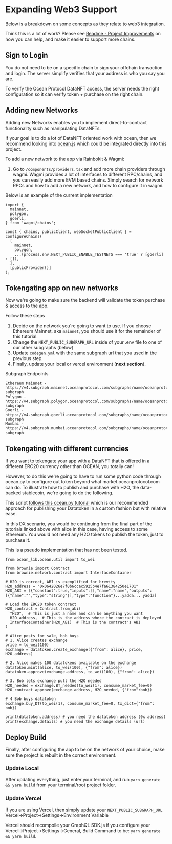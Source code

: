 # Expanding Web3 Support

Below is a breakdown on some concepts as they relate to web3 integration.

Think this is a lot of work? Please see [Readme - Project Improvements](README_improvements.md#improve-this-project) on how you can help, and make it easier to support more chains.

## Sign to Login

You do not need to be on a specific chain to sign your offchain transaction and login. The server simplify verifies that your address is who you say you are.

To verify the Ocean Protocol DataNFT access, the server needs the right configuration so it can verify token + purchase on the right chain.

## Adding new Networks

Adding new Networks enables you to implement direct-to-contract functionality such as manipulating DataNFTs. 

If your goal is to do a lot of DataNFT oriented work with ocean, then we recommend looking into [ocean.js](https://github.com/oceanprotocol/ocean.js) which could be integrated directly into this project.

To add a new network to the app via Rainbokit & Wagmi:
1. Go to `/components/providers.tsx` and add more chain providers through wagmi. Wagmi provides a lot of interfaces to different RPC/chains, and you can easily add more EVM based chains. Simply search for network RPCs and how to add a new network, and how to configure it in wagmi.

Below is an example of the current implementation
```
import {
  mainnet,
  polygon,
  goerli,
} from 'wagmi/chains';

const { chains, publicClient, webSocketPublicClient } = configureChains(
  [
    mainnet,
    polygon,
    ...(process.env.NEXT_PUBLIC_ENABLE_TESTNETS === 'true' ? [goerli] : []),
  ],
  [publicProvider()]
);
```

## Tokengating app on new networks

Now we're going to make sure the backend will validate the token purchase & access to the app.

Follow these steps
1. Decide on the network you're going to want to use. If you choose Ethereum Mainnet, aka `mainnet`, you should use it for the remainder of this tutorial.
1. Change the `NEXT_PUBLIC_SUBGRAPH_URL` inside of your .env file to one of our other subgraphs (below)
1. Update `codegen.yml` with the same subgraph url that you used in the previous step.
1. Finally, update your local or vercel environment (**next section**).

Subgraph Endpoints
```
Ethereum Mainnet - https://v4.subgraph.mainnet.oceanprotocol.com/subgraphs/name/oceanprotocol/ocean-subgraph
Polygon - https://v4.subgraph.polygon.oceanprotocol.com/subgraphs/name/oceanprotocol/ocean-subgraph
Goerli - https://v4.subgraph.goerli.oceanprotocol.com/subgraphs/name/oceanprotocol/ocean-subgraph
Mumbai - https://v4.subgraph.mumbai.oceanprotocol.com/subgraphs/name/oceanprotocol/ocean-subgraph
```

## Tokengating with different currencies

If you want to tokengate your app with a DataNFT that is offered in a different ERC20 currency other than OCEAN, you totally can!

However, to do this we're going to have to run some python code through ocean.py to configure out token beyond what market.oceanprotocol.com can do. To illustrate how to publish and purchase with H2O, the data-backed stablecoin, we're going to do the following.

This script [follows this ocean.py tutorial](https://github.com/oceanprotocol/ocean.py/blob/main/READMEs/main-flow.md) which is our recommended approach for publishing your Datatoken in a custom fashion but with relative ease.

In this DX scenario, you would be continuing from the final part of the tutorials linked above with alice in this case, having access to some Ethereum. You would not need any H2O tokens to publish the token, just to purchase it.

This is a pseudo implementation that has not been tested.
```
from ocean_lib.ocean.util import to_wei

from brownie import Contract
from brownie.network.contract import InterfaceContainer

# H2O is correct, ABI is exemplified for brevity
H2O_address = "0x0642026e7f0b6ccac5925b4e7fa61384250e1701"
H2O_ABI = [{"constant":true,"inputs":[],"name":"name","outputs":[{"name":"","type":"string"}],"type":"function"}...yadda... yadda]

# Load the ERC20 token contract
H2O_contract = Contract.from_abi(
  "H2O",  # This is just a name and can be anything you want
  H2O_address,  # This is the address where the contract is deployed
  InterfaceContainer(H2O_ABI)  # This is the contract's ABI
)

# Alice posts for sale, bob buys
# 1. Alice creates exchange
price = to_wei(100)
exchange = datatoken.create_exchange({"from": alice}, price, H2O_address)

# 2. Alice makes 100 datatokens available on the exchange
datatoken.mint(alice, to_wei(100), {"from": alice})
datatoken.approve(exchange.address, to_wei(100), {"from": alice})

# 3. Bob lets exchange pull the H2O needed
H2O_needed = exchange.BT_needed(to_wei(1), consume_market_fee=0)
H2O_contract.approve(exchange.address, H2O_needed, {"from":bob})

# 4 Bob buys datatoken
exchange.buy_DT(to_wei(1), consume_market_fee=0, tx_dict={"from": bob})

print(datatoken.address) # you need the datatoken address (0x address)
print(exchange.details) # you need the exchange details (url)
```

## Deploy Build 

Finally, after configuring the app to be on the network of your choice, make sure the project is rebuilt in the correct environment.

### Update Local

After updating everything, just enter your terminal, and run `yarn generate && yarn build` from your terminal/root project folder.

### Update Vercel

If you are using Vercel, then simply update your `NEXT_PUBLIC_SUBGRAPH_URL` Vercel->Project->Settings->Environment Variable

Vercel should recompoile your GraphQL SDK.js if you configure your Vercel->Project->Settings->General, Build Command to be: `yarn generate && yarn build`.

